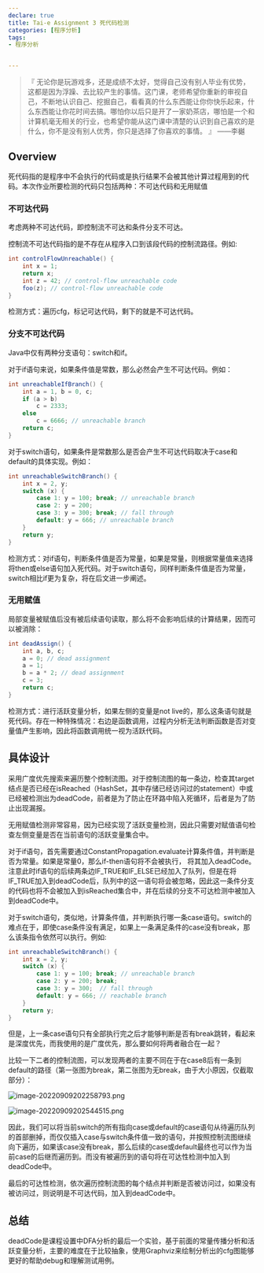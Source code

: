 ```yaml
---
declare: true
title: Tai-e Assignment 3 死代码检测
categories: [程序分析]
tags:
- 程序分析


---
```


> 『 无论你是玩游戏多，还是成绩不太好，觉得自己没有别人毕业有优势，这都是因为浮躁、去比较产生的事情。这门课，老师希望你重新的审视自己，不断地认识自己、挖掘自己，看看真的什么东西能让你你快乐起来，什么东西能让你花时间去搞。哪怕你以后只是开了一家奶茶店，哪怕是一个和计算机毫无相关的行业，也希望你能从这门课中清楚的认识到自己喜欢的是什么，你不是没有别人优秀，你只是选择了你喜欢的事情。 』 					——李樾

## Overview

死代码指的是程序中不会执行的代码或是执行结果不会被其他计算过程用到的代码。本次作业所要检测的代码只包括两种：不可达代码和无用赋值

### 不可达代码

考虑两种不可达代码，即控制流不可达和条件分支不可达。

控制流不可达代码指的是不存在从程序入口到该段代码的控制流路径。例如:

```java
int controlFlowUnreachable() {
    int x = 1;
    return x;
    int z = 42; // control-flow unreachable code
    foo(z); // control-flow unreachable code
}
```

检测方式：遍历cfg，标记可达代码，剩下的就是不可达代码。

### 分支不可达代码

Java中仅有两种分支语句：switch和if。

对于if语句来说，如果条件值是常数，那么必然会产生不可达代码。例如：

```java
int unreachableIfBranch() {
    int a = 1, b = 0, c;
    if (a > b)
        c = 2333;
    else
        c = 6666; // unreachable branch
    return c;
}
```

对于switch语句，如果条件是常数那么是否会产生不可达代码取决于case和default的具体实现。例如：

```java
int unreachableSwitchBranch() {
    int x = 2, y;
    switch (x) {
        case 1: y = 100; break; // unreachable branch
        case 2: y = 200;
        case 3: y = 300; break; // fall through
        default: y = 666; // unreachable branch
    }
    return y;
}
```

检测方式：对if语句，判断条件值是否为常量，如果是常量，则根据常量值来选择将then或else语句加入死代码。对于switch语句，同样判断条件值是否为常量，switch相比if更为复杂，将在后文进一步阐述。

### 无用赋值

局部变量被赋值后没有被后续语句读取，那么将不会影响后续的计算结果，因而可以被消除：

```Java
int deadAssign() {
    int a, b, c;
    a = 0; // dead assignment
    a = 1;
    b = a * 2; // dead assignment
    c = 3;
    return c;
}
```

检测方式：进行活跃变量分析，如果左侧的变量是not live的，那么这条语句就是死代码。存在一种特殊情况：右边是函数调用，过程内分析无法判断函数是否对变量值产生影响，因此将函数调用统一视为活跃代码。

## 具体设计

采用广度优先搜索来遍历整个控制流图。对于控制流图的每一条边，检查其target结点是否已经在isReached（HashSet，其中存储已经访问过的statement）中或已经被检测出为deadCode，前者是为了防止在环路中陷入死循环，后者是为了防止出现漏报。

无用赋值检测非常容易，因为已经实现了活跃变量检测，因此只需要对赋值语句检查左侧变量是否在当前语句的活跃变量集合中。

对于if语句，首先需要通过ConstantPropagation.evaluate计算条件值，并判断是否为常量。如果是常量0，那么if-then语句将不会被执行， 将其加入deadCode。注意此时if语句的后续两条边IF_TRUE和IF_ELSE已经加入了队列，但是在将IF_TRUE加入到deadCode后，队列中的这一语句将会被忽略，因此这一条件分支的代码也将不会被加入到isReached集合中，并在后续的分支不可达检测中被加入到deadCode中。

对于switch语句，类似地，计算条件值，并判断执行哪一条case语句。switch的难点在于，即使case条件没有满足，如果上一条满足条件的case没有break，那么该条指令依然可以执行。例如:

```java
int unreachableSwitchBranch() {
    int x = 2, y;
    switch (x) {
        case 1: y = 100; break; // unreachable branch
        case 2: y = 200; break;
        case 3: y = 300;  // fall through
        default: y = 666; // reachable branch
    }
    return y;
}
```

但是，上一条case语句只有全部执行完之后才能够判断是否有break跳转，看起来是深度优先，而我使用的是广度优先，那么要如何将两者融合在一起？

比较一下二者的控制流图，可以发现两者的主要不同在于在case8后有一条到default的路径（第一张图为break，第二张图为无break，由于大小原因，仅截取部分）：

![image-20220909202258793.png](https://s2.loli.net/2022/09/09/yBhEilTce8nC4dG.png)

![image-20220909202544515.png](https://s2.loli.net/2022/09/09/BUV7Jpa6qyC5kuK.png)

因此，我们可以将当前switch的所有指向case或default的case语句从待遍历队列的首部删掉，而仅仅插入case与switch条件值一致的语句，并按照控制流图继续向下遍历，如果该case没有break，那么后续的case或default最终也可以作为当前case的后继而遍历到。而没有被遍历到的语句将在可达性检测中加入到deadCode中。

最后的可达性检测，依次遍历控制流图的每个结点并判断是否被访问过，如果没有被访问过，则说明是不可达代码，加入到deadCode中。

## 总结

deadCode是课程设置中DFA分析的最后一个实验，基于前面的常量传播分析和活跃变量分析，主要的难度在于比较抽象，使用Graphviz来绘制分析出的cfg图能够更好的帮助debug和理解测试用例。

